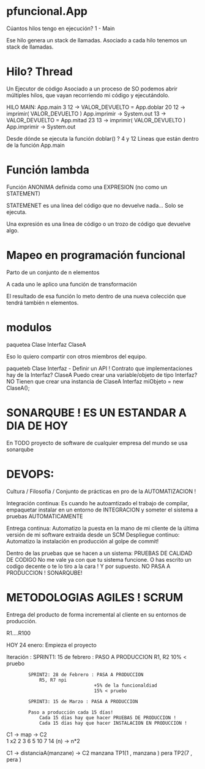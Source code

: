 # pfuncional.App

Cúantos hilos tengo en ejecución? 1 - Main

Ese hilo genera un stack de llamadas.
Asociado a cada hilo tenemos un stack de llamadas.

# Hilo?  Thread

Un Ejecutor de código
Asociado a un proceso de SO podemos abrir múltiples hilos,
que vayan recorriendo mi código y ejecutándolo.

HILO MAIN:
    App.main    3
        12 -> VALOR_DEVUELTO = App.doblar 20
        12 -> imprimir( VALOR_DEVUELTO )
            App.imprimir -> System.out
        13 -> VALOR_DEVUELTO = App.mitad 23
        13 -> imprimir( VALOR_DEVUELTO )
            App.imprimir -> System.out

Desde dónde se ejecuta la función doblar() ? 4 y 12
    Lineas que están dentro de la función App.main


# Función lambda

Función ANONIMA definida como una EXPRESION 
(no como un STATEMENT)

STATEMENET es una linea del código que no devuelve nada...
Solo se ejecuta.

Una expresión es una linea de código o un trozo de código que devuelve algo.

# Mapeo en programación funcional

Parto de un conjunto de n elementos

A cada uno le aplico una función de transformación

El resultado de esa función lo meto dentro de una nueva colección
que tendrá también n elementos.


# modulos

paquetea
        Clase
        Interfaz
        ClaseA

Eso lo quiero compartir con otros miembros del equipo.

paqueteb
        Clase
        Interfaz    -   Definir un  API !
                                    Contrato
    que implementaciones hay de la Interfaz?  ClaseA
        Puedo crear una variable/objeto de tipo Interfaz? NO
        Tienen que crear una instancia de ClaseA
        Interfaz miObjeto = new ClaseA();


# SONARQUBE ! ES UN ESTANDAR A DIA DE HOY

En TODO proyecto de software de cualquier empresa del mundo se usa sonarqube

# DEVOPS:

Cultura / Filosofía / Conjunto de prácticas en pro de la AUTOMATIZACION !

Integración continua: Es cuando he autoamtizado el trabajo de compilar, empaquetar 
instalar en un entorno de INTEGRACION y someter el sistema a pruebas AUTOMATICAMENTE

Entrega continua: Automatizo la puesta en la mano de mi cliente de la última versión de mi 
                  software extraida desde un SCM
Despliegue continuo: Automatizo la instalación en producción al golpe de commit!

Dentro de las pruebas que se hacen a un sistema: PRUEBAS DE CALIDAD DE CODIGO
No me vale ya con que tu sistema funcione. O has escrito un codigo decente o te lo tiro a la cara !
Y por supuesto. NO PASA A PRODUCCION ! SONARQUBE!

# METODOLOGIAS AGILES ! SCRUM

Entrega del producto de forma incremental al cliente en su entornos de producción.

R1....R100

HOY 24 enero: Empieza el proyecto

Iteración : SPRINT1: 15 de febrero : PASO A PRODUCCION
                R1, R2
                                    10% < pruebo
    
            SPRINT2: 28 de Febrero : PASA A PRODUCCION
                R5, R7 npi         
                                    +5% de la funcionaldiad
                                    15% < pruebo
    
            SPRINT3: 15 de Marzo : PASA A PRODUCCION
            
            Paso a producción cada 15 días!
                Cada 15 días hay que hacer PRUEBAS DE PRODUCCION !
                Cada 15 días hay que hacer INSTALACION EN PRODUCCION !
                
                
C1 -> map   ->  C2            
1     x2        2
3               6
5               10
7               14
    (n) -> n*2
    
    
C1          -> distanciaA(manzane) ->  C2
manzana                                 TP1(1 , manzana )
pera                                    TP2(7 , pera   )

